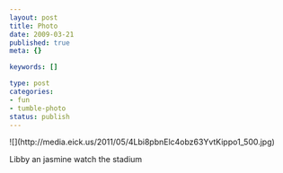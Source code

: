 ```yaml
--- 
layout: post
title: Photo
date: 2009-03-21
published: true
meta: {}

keywords: []

type: post
categories: 
- fun
- tumble-photo
status: publish
---
```

<div class="figure">            ![](http://media.eick.us/2011/05/4Lbi8pbnElc4obz63YvtKippo1_500.jpg)        </div>

Libby an jasmine watch the stadium


